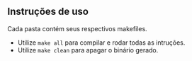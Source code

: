 ## Instruções de uso

Cada pasta contém seus respectivos makefiles.
- Utilize `make all` para compilar e rodar todas as intruções.
- Utilize `make clean` para apagar o binário gerado.